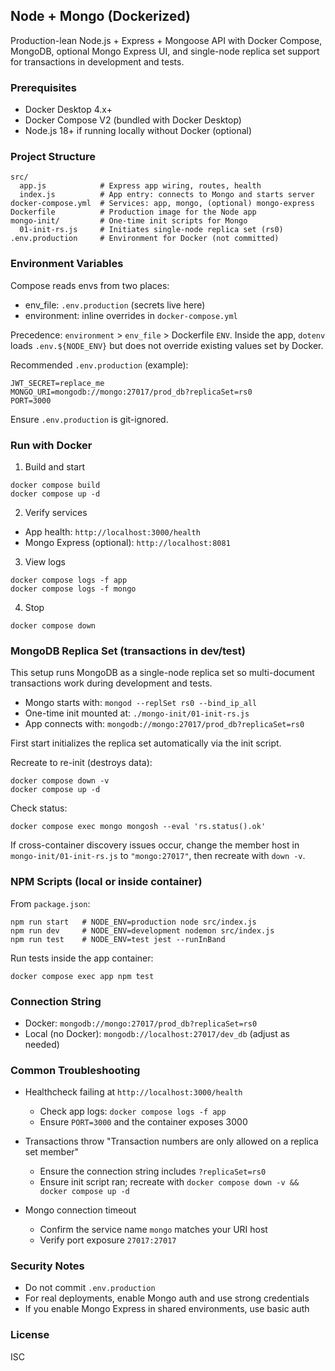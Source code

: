 ## Node + Mongo (Dockerized)

Production-lean Node.js + Express + Mongoose API with Docker Compose, MongoDB, optional Mongo Express UI, and single-node replica set support for transactions in development and tests.


### Prerequisites

- Docker Desktop 4.x+
- Docker Compose V2 (bundled with Docker Desktop)
- Node.js 18+ if running locally without Docker (optional)


### Project Structure

```
src/
  app.js            # Express app wiring, routes, health
  index.js          # App entry: connects to Mongo and starts server
docker-compose.yml  # Services: app, mongo, (optional) mongo-express
Dockerfile          # Production image for the Node app
mongo-init/         # One-time init scripts for Mongo
  01-init-rs.js     # Initiates single-node replica set (rs0)
.env.production     # Environment for Docker (not committed)
```


### Environment Variables

Compose reads envs from two places:

- env_file: `.env.production` (secrets live here)
- environment: inline overrides in `docker-compose.yml`

Precedence: `environment` > `env_file` > Dockerfile `ENV`. Inside the app, `dotenv` loads `.env.${NODE_ENV}` but does not override existing values set by Docker.

Recommended `.env.production` (example):

```
JWT_SECRET=replace_me
MONGO_URI=mongodb://mongo:27017/prod_db?replicaSet=rs0
PORT=3000
```

Ensure `.env.production` is git-ignored.


### Run with Docker

1) Build and start

```
docker compose build
docker compose up -d
```

2) Verify services

- App health: `http://localhost:3000/health`
- Mongo Express (optional): `http://localhost:8081`

3) View logs

```
docker compose logs -f app
docker compose logs -f mongo
```

4) Stop

```
docker compose down
```


### MongoDB Replica Set (transactions in dev/test)

This setup runs MongoDB as a single-node replica set so multi-document transactions work during development and tests.

- Mongo starts with: `mongod --replSet rs0 --bind_ip_all`
- One-time init mounted at: `./mongo-init/01-init-rs.js`
- App connects with: `mongodb://mongo:27017/prod_db?replicaSet=rs0`

First start initializes the replica set automatically via the init script.

Recreate to re-init (destroys data):

```
docker compose down -v
docker compose up -d
```

Check status:

```
docker compose exec mongo mongosh --eval 'rs.status().ok'
```

If cross-container discovery issues occur, change the member host in `mongo-init/01-init-rs.js` to `"mongo:27017"`, then recreate with `down -v`.


### NPM Scripts (local or inside container)

From `package.json`:

```
npm run start   # NODE_ENV=production node src/index.js
npm run dev     # NODE_ENV=development nodemon src/index.js
npm run test    # NODE_ENV=test jest --runInBand
```

Run tests inside the app container:

```
docker compose exec app npm test
```


### Connection String

- Docker: `mongodb://mongo:27017/prod_db?replicaSet=rs0`
- Local (no Docker): `mongodb://localhost:27017/dev_db` (adjust as needed)


### Common Troubleshooting

- Healthcheck failing at `http://localhost:3000/health`
  - Check app logs: `docker compose logs -f app`
  - Ensure `PORT=3000` and the container exposes 3000

- Transactions throw "Transaction numbers are only allowed on a replica set member"
  - Ensure the connection string includes `?replicaSet=rs0`
  - Ensure init script ran; recreate with `docker compose down -v && docker compose up -d`

- Mongo connection timeout
  - Confirm the service name `mongo` matches your URI host
  - Verify port exposure `27017:27017`


### Security Notes

- Do not commit `.env.production`
- For real deployments, enable Mongo auth and use strong credentials
- If you enable Mongo Express in shared environments, use basic auth


### License

ISC

